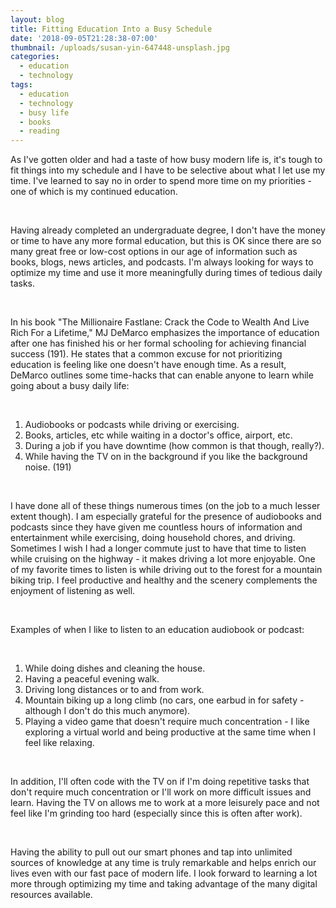 ```yaml
---
layout: blog
title: Fitting Education Into a Busy Schedule
date: '2018-09-05T21:28:38-07:00'
thumbnail: /uploads/susan-yin-647448-unsplash.jpg
categories:
  - education
  - technology
tags:
  - education
  - technology
  - busy life
  - books
  - reading
---
```

As I've gotten older and had a taste of how busy modern life is, it's tough to fit things into my schedule and I have to be selective about what I let use my time. I've learned to say no in order to spend more time on my priorities - one of which is my continued education.

&nbsp;

Having already completed an undergraduate degree, I don't have the money or time to have any more formal education, but this is OK since there are so many great free or low-cost options in our age of information such as books, blogs, news articles, and podcasts. I'm always looking for ways to optimize my time and use it more meaningfully during times of tedious daily tasks.

&nbsp;

In his book "The Millionaire Fastlane: Crack the Code to Wealth And Live Rich For a Lifetime," MJ DeMarco emphasizes the importance of education after one has finished his or her formal schooling for achieving financial success (191). He states that a common excuse for not prioritizing education is feeling like one doesn't have enough time. As a result, DeMarco outlines some time-hacks that can enable anyone to learn while going about a busy daily life:

&nbsp;

1. Audiobooks or podcasts while driving or exercising.
2. Books, articles, etc while waiting in a doctor's office, airport, etc.
3. During a job if you have downtime (how common is that though, really?).
4. While having the TV on in the background if you like the background noise. (191)

&nbsp;

I have done all of these things numerous times (on the job to a much lesser extent though). I am especially grateful for the presence of audiobooks and podcasts since they have given me countless hours of information and entertainment while exercising, doing household chores, and driving. Sometimes I wish I had a longer commute just to have that time to listen while cruising on the highway - it makes driving a lot more enjoyable. One of my favorite times to listen is while driving out to the forest for a mountain biking trip. I feel productive and healthy and the scenery complements the enjoyment of listening as well.

&nbsp;

Examples of when I like to listen to an education audiobook or podcast:

&nbsp;

1. While doing dishes and cleaning the house.
2. Having a peaceful evening walk.
3. Driving long distances or to and from work.
4. Mountain biking up a long climb (no cars, one earbud in for safety - although I don't do this much anymore).
5. Playing a video game that doesn't require much concentration - I like exploring a virtual world and being productive at the same time when I feel like relaxing.

&nbsp;

In addition, I'll often code with the TV on if I'm doing repetitive tasks that don't require much concentration or I'll work on more difficult issues and learn. Having the TV on allows me to work at a more leisurely pace and not feel like I'm grinding too hard (especially since this is often after work).

&nbsp;

Having the ability to pull out our smart phones and tap into unlimited sources of knowledge at any time is truly remarkable and helps enrich our lives even with our fast pace of modern life. I look forward to learning a lot more through optimizing my time and taking advantage of the many digital resources available.
